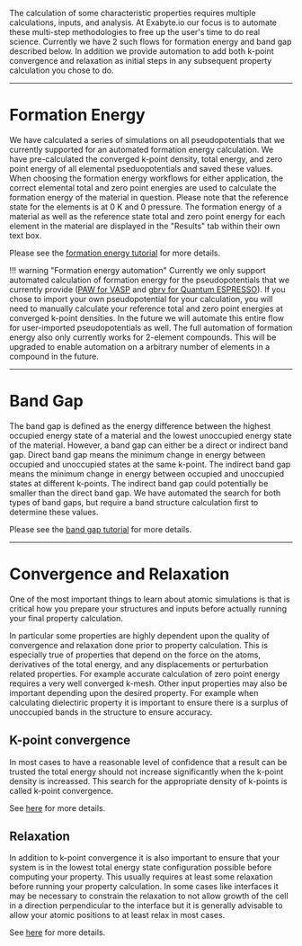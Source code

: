 <!-- TODO by MH -->

The calculation of some characteristic properties requires multiple calculations, inputs, and analysis.  At Exabyte.io our focus is to automate these multi-step methodologies to free up the user's time to do real science.  Currently we have 2 such flows for formation energy and band gap described below.  In addition we provide automation to add both k-point convergence and relaxation as initial steps in any subsequent property calculation you chose to do.

<hr>


# Formation Energy

We have calculated a series of simulations on all pseudopotentials that we currently supported for an automated formation energy calculation.  We have pre-calculated the converged k-point density, total energy, and zero point energy of all elemental pseduopotentials and saved these values.  When choosing the formation energy workflows for either application, the correct elemental total and zero point energies are used to calculate the formation energy of the material in question.  Please note that the reference state for the elements is at 0 K and 0 pressure.  The formation energy of a material as well as the reference state total and zero point energy for each element in the material are displayed in the "Results" tab within their own text box.

Please see the [formation energy tutorial](../tutorials/formation-energy.md) for more details.

!!! warning "Formation energy automation"
    Currently we only support automated calculation of formation energy for the pseudopotentials that we currently provide ([PAW for VASP](http://cms.mpi.univie.ac.at/vasp/vasp/PAW_potentials.html) and [gbrv for Quantum ESPRESSO](https://www.physics.rutgers.edu/gbrv/)).  If you chose to import your own pseudopotential for your calculation, you will need to manually calculate your reference total and zero point energies at converged k-point densities.  In the future we will automate this entire flow for user-imported pseudopotentials as well.  The full automation of formation energy also only currently works for 2-element compounds.  This will be upgraded to enable automation on a arbitrary number of elements in a compound in the future.

<hr>

# Band Gap

The band gap is defined as the energy difference between the highest occupied energy state of a material and the lowest unoccupied energy state of the material.  However, a band gap can either be a direct or indirect band gap.  Direct band gap means the minimum change in energy between occupied and unoccupied states at the same k-point.  The indirect band gap means the minimum change in energy between occupied and unoccupied states at different k-points.  The indirect band gap could potentially be smaller than the direct band gap.  We have automated the search for both types of band gaps, but require a band structure calculation first to determine these values.

Please see the [band gap tutorial](../tutorials/band-gap.md) for more details.

<hr>

# Convergence and Relaxation

One of the most important things to learn about atomic simulations is that is critical how you prepare your structures and inputs before actually running your final property calculation.

In particular some properties are highly dependent upon the quality of convergence and relaxation done prior to property calculation.  This is especially true of properties that depend on the force on the atoms, derivatives of the total energy, and any displacements or perturbation related properties.  For example accurate calculation of zero point energy requires a very well converged k-mesh.  Other input properties may also be important depending upon the desired property.  For example when calculating dielectiric property it is important to ensure there is a surplus of unoccupied bands in the structure to ensure accuracy.

## K-point convergence

In most cases to have a reasonable level of confidence that a result can be trusted the total energy should not increase significantly when the k-point density is increassed.  This search for the appropriate density of k-points is called k-point convergence.

See [here](convergence-algorithms.md) for more details.

## Relaxation

In addition to k-point convergence it is also important to ensure that your system is in the lowest total energy state configuration possible before computing your property.  This usually requires at least some relaxation before running your property calculation.  In some cases like interfaces it may be necessary to constrain the relaxation to not allow growth of the cell in a direction perpendicular to the interface but it is generally advisable to allow your atomic positions to at least relax in most cases.

See [here](structural-relaxation.md) for more details.
